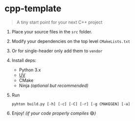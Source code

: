 # cpp-template

> A tiny start point for your next C++ project

1. Place your source files in the `src` folder.

2. Modify your dependencies on the top level `CMakeLists.txt`

3. Or for single-header only add them to `vendor`

4. Install deps:
    - Python 3.x
    - [UV](https://docs.astral.sh/uv/#installation)
    - CMake
    - Ninja *(optional but recommended)*

5. Run
    ```shell
    pyhton build.py [-h] [-c] [-C] [-r] [-g CMAKEGEN] [-a]
    ```
6. Enjoy!  *(if your code properly compiles* :sweat_smile:*)*

